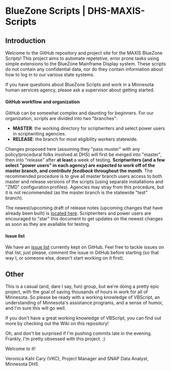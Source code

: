 BlueZone Scripts | DHS-MAXIS-Scripts
===

Introduction
---

Welcome to the GitHub repository and project site for the MAXIS BlueZone Scripts! This project aims to automate repetetive, error prone tasks using simple extensions to the BlueZone Mainframe Display system. These scripts do not contain any confidential data, nor do they contain information about how to log in to our various state systems. 

If you have questions about BlueZone Scripts and work in a Minnesota human services agency, please ask a supervisor about getting started.

#### GitHub workflow and organization

GitHub can be somewhat complex and daunting for beginners. For our organization, scripts are divided into two "branches":

* **MASTER**: the working directory for scriptwriters and select power users in scriptwriting agencies.
* **RELEASE**: the branch for most eligibility workers statewide.

Changes proposed here (assuming they "pass muster" with any policy/procedural folks involved at DHS) will first be merged into "master", then into "release" after **at least** a week of testing. **Scriptwriters (and a few select "power users" in each agency) are expected to work off of the master branch, and _contribute feedback_ throughout the month**. The recommended procedure is to give all master branch users access to both master and release versions of the scripts (using separate installations and "ZMD" configuration profiles). Agencies may stray from this procedure, but it is not recommended (as the master branch is the statewide "test" branch).

The newest/upcoming draft of release notes (upcoming changes that have already been built) is [located here](https://gist.github.com/theVKC/16fea8523efbb3df1917). Scriptwriters and power users are encouraged to "star" this document to get updates on the newest changes as soon as they are available for testing.

#### Issue list

We have an [issue list](https://github.com/MN-Script-Team/DHS-MAXIS-Scripts/issues) currently kept on GitHub. Feel free to tackle issues on that list, just please, comment the issue in GitHub before starting (so that way I, or someone else, doesn't start working on it first).

Other
---

This is a casual (and, dare I say, fun) group, but we're doing a pretty epic project, with the goal of saving thousands of hours in work for all of Minnesota. So please be ready with a working knowledge of VBScript, an understanding of Minnesota's assistance programs, and a sense of humor, and I'm sure this will go well.

If you don't have a great working knowledge of VBScript, you can find out more by checking out the Wiki on this repository!

Oh, and don't be surprised if I'm pushing commits late in the evening. Frankly, I'm pretty obsessed with this project. ;)

Welcome to it!

Veronica Kahl Cary (VKC), Project Manager and SNAP Data Analyst, Minnesota DHS
